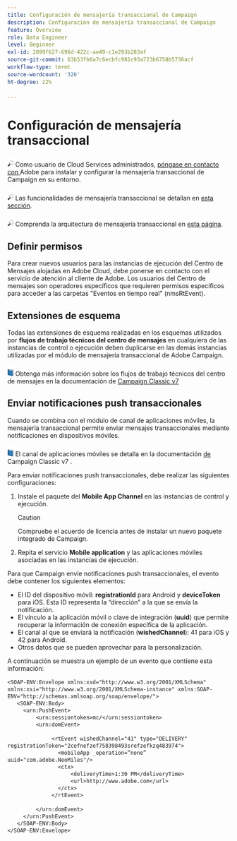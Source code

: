 ```yaml
---
title: Configuración de mensajería transaccional de Campaign
description: Configuración de mensajería transaccional de Campaign
feature: Overview
role: Data Engineer
level: Beginner
exl-id: 2899f627-696d-422c-ae49-c1e293b283af
source-git-commit: 63b53fb6a7c6ecbfc981c93a723b6758b5736acf
workflow-type: tm+mt
source-wordcount: '326'
ht-degree: 22%

---
```


# Configuración de mensajería transaccional

![](../assets/do-not-localize/speech.png)  Como usuario de Cloud Services administrados,  [póngase en contacto con ](../start/campaign-faq.md#support) Adobe para instalar y configurar la mensajería transaccional de Campaign en su entorno.

![](../assets/do-not-localize/glass.png) Las funcionalidades de mensajería transaccional se detallan en  [esta sección](../send/transactional.md).

![](../assets/do-not-localize/glass.png) Comprenda la arquitectura de mensajería transaccional en  [esta página](../dev/architecture.md).

## Definir permisos

Para crear nuevos usuarios para las instancias de ejecución del Centro de Mensajes alojadas en Adobe Cloud, debe ponerse en contacto con el servicio de atención al cliente de Adobe. Los usuarios del Centro de mensajes son operadores específicos que requieren permisos específicos para acceder a las carpetas &quot;Eventos en tiempo real&quot; (nmsRtEvent).

## Extensiones de esquema

Todas las extensiones de esquema realizadas en los esquemas utilizados por **flujos de trabajo técnicos del centro de mensajes** en cualquiera de las instancias de control o ejecución deben duplicarse en las demás instancias utilizadas por el módulo de mensajería transaccional de Adobe Campaign.

![](../assets/do-not-localize/book.png) Obtenga más información sobre los flujos de trabajo técnicos del centro de mensajes en la documentación de  [Campaign Classic v7](https://experienceleague.adobe.com/docs/campaign-classic/using/transactional-messaging/configure-transactional-messaging/additional-configurations.html#technical-workflows)

## Enviar notificaciones push transaccionales

Cuando se combina con el módulo de canal de aplicaciones móviles, la mensajería transaccional permite enviar mensajes transaccionales mediante notificaciones en dispositivos móviles.

![](../assets/do-not-localize/book.png) El canal de aplicaciones móviles se detalla en la documentación [ de ](https://experienceleague.adobe.com/docs/campaign-classic/using/sending-messages/sending-push-notifications/about-mobile-app-channel.html?lang=en#sending-messages)Campaign Classic v7 .

Para enviar notificaciones push transaccionales, debe realizar las siguientes configuraciones:

1. Instale el paquete del **Mobile App Channel** en las instancias de control y ejecución.

   >[!CAUTION]
   >
   >Compruebe el acuerdo de licencia antes de instalar un nuevo paquete integrado de Campaign.

1. Repita el servicio **Mobile application** y las aplicaciones móviles asociadas en las instancias de ejecución.

Para que Campaign envíe notificaciones push transaccionales, el evento debe contener los siguientes elementos:

* El ID del dispositivo móvil: **registrationId** para Android y **deviceToken** para iOS. Esta ID representa la “dirección” a la que se envía la notificación.
* El vínculo a la aplicación móvil o clave de integración (**uuid**) que permite recuperar la información de conexión específica de la aplicación.
* El canal al que se enviará la notificación (**wishedChannel**): 41 para iOS y 42 para Android.
* Otros datos que se pueden aprovechar para la personalización.

A continuación se muestra un ejemplo de un evento que contiene esta información:

```
<SOAP-ENV:Envelope xmlns:xsd="http://www.w3.org/2001/XMLSchema" xmlns:xsi="http://www.w3.org/2001/XMLSchema-instance" xmlns:SOAP-ENV="http://schemas.xmlsoap.org/soap/envelope/">
   <SOAP-ENV:Body>
     <urn:PushEvent>
         <urn:sessiontoken>mc/</urn:sessiontoken>
         <urn:domEvent>

              <rtEvent wishedChannel="41" type="DELIVERY" registrationToken="2cefnefzef758398493srefzefkzq483974">
                <mobileApp _operation=”none” uuid="com.adobe.NeoMiles"/>
                <ctx>
                    <deliveryTime>1:30 PM</deliveryTime>
                    <url>http://www.adobe.com</url>
                </ctx>
              </rtEvent>

         </urn:domEvent>
     </urn:PushEvent>           
   </SOAP-ENV:Body>
</SOAP-ENV:Envelope>
```
